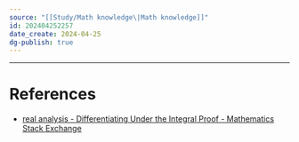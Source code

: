 ```yaml
---
source: "[[Study/Math knowledge\|Math knowledge]]"
id: 202404252257
date_create: 2024-04-25
dg-publish: true
---
```


---
# References

- [real analysis - Differentiating Under the Integral Proof - Mathematics Stack Exchange](https://math.stackexchange.com/questions/162898/differentiating-under-the-integral-proof?rq=1)